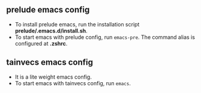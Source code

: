 ## prelude emacs config
+ To install prelude emacs, run the installation script **prelude/.emacs.d/install.sh**.
+ To start emacs with prelude config, run `emacs-pre`. The command alias is configured at **.zshrc**.
## tainvecs emacs config
+ It is a lite weight emacs config.
+ To start emacs with tainvecs config, run `emacs`. 
